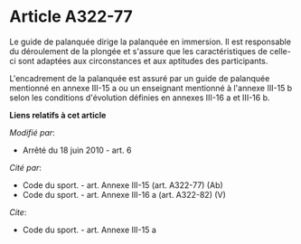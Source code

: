 # Article A322-77

Le guide de palanquée dirige la palanquée en immersion. Il est responsable du déroulement de la plongée et s'assure que les
caractéristiques de celle-ci sont adaptées aux circonstances et aux aptitudes des participants.

L'encadrement de la palanquée est assuré par un guide de palanquée mentionné en annexe III-15 a ou un enseignant mentionné à
l'annexe III-15 b selon les conditions d'évolution définies en annexes III-16 a et III-16 b.

**Liens relatifs à cet article**

_Modifié par_:

  - Arrêté du 18 juin 2010 - art. 6

_Cité par_:

  - Code du sport. - art. Annexe III-15 (art. A322-77) (Ab)
  - Code du sport. - art. Annexe III-16 a (art. A322-82) (V)

_Cite_:

  - Code du sport. - art. Annexe III-15 a
